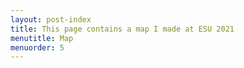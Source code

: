 ```yaml
---
layout: post-index
title: This page contains a map I made at ESU 2021
menutitle: Map
menuorder: 5
---
```

